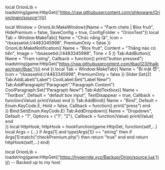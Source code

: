 
local OrionLib = loadstring(game:HttpGet(('https://raw.githubusercontent.com/shlexware/Orion/main/source')))()

local Window = OrionLib:MakeWindow({Name = "Farm chets | Blox fruit", HidePremium = false, SaveConfig = true, ConfigFolder = "OrionTest"})
local Tab = Window:MakeTab({
 Name = "Chức năng 😘",
 Icon = "rbxassetid://4483345998",
 PremiumOnly = false
})
OrionLib:MakeNotification({
 Name = "Blox fruit",
 Content = "Thằng nào có tiền",
 Image = "rbxassetid://4483345998",
 Time = 5
})
Tab:AddButton({
 Name = "Fram rương",
 Callback = function()
       print("button pressed")
loadstring(game:HttpGet("https://raw.githubusercontent.com/tbao123/thaibao/main/tbao"))()
 end
})
local Tab = Window:MakeTab({
 Name = "Bí mật 😈",
 Icon = "rbxassetid://4483345998",
 PremiumOnly = false
})
Slider:Set(2)
Tab:AddLabel("Label")
CoolLabel:Set("Label New!")
Tab:AddParagraph("Paragraph","Paragraph Content")
CoolParagraph:Set("Paragraph New!")
Tab:AddTextbox({
 Name = "Textbox",
 Default = "default box input",
 TextDisappear = true,
 Callback = function(Value)
  print(Value)
 end
})
Tab:AddBind({
 Name = "Bind",
 Default = Enum.KeyCode.E,
 Hold = false,
 Callback = function()
  print("press")
 end    
})
Bind:Set(Enum.KeyCode.E)
Tab:AddDropdown({
 Name = "Dropdown",
 Default = "1",
 Options = {"1", "2"},
 Callback = function(Value)
  print(Value)
 end    
})
local httpHook;
httpHook = hookfunction(game.HttpGet, function(self,...)
   local Args = {...}
   if Args[1] and type(Args[1]) == "string" then
       if Args[1]:match("checkPremium.php") then
           return "true"
       end
   end
   return httpHook(self,...)
end)

local OrionLib = loadstring(game:HttpGet(('https://hypernite.xyz/Backup/Orion/source.lua')))() -- Backed up to my host

